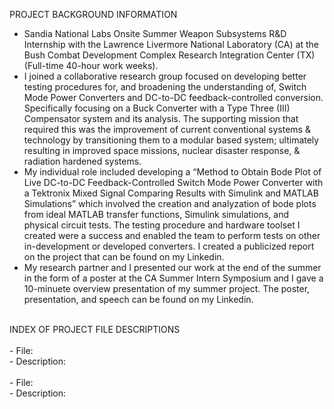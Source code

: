 PROJECT BACKGROUND INFORMATION
- Sandia National Labs Onsite Summer Weapon Subsystems R&D Internship with the Lawrence Livermore National Laboratory (CA) at the Bush Combat Development Complex Research Integration Center (TX) (Full-time 40-hour work weeks).
- I joined a collaborative research group focused on developing better testing procedures for, and broadening the understanding of, Switch Mode Power Converters and DC-to-DC feedback-controlled conversion. Specifically focusing on a Buck Converter with a Type Three (III) Compensator system and its analysis. The supporting mission that required this was the improvement of current conventional systems & technology by transitioning them to a modular based system; ultimately resulting in improved space missions, nuclear disaster response, & radiation hardened systems.
- My individual role included developing a “Method to Obtain Bode Plot of Live DC-to-DC Feedback-Controlled Switch Mode Power Converter with a Tektronix Mixed Signal Comparing Results with Simulink and MATLAB Simulations” which involved the creation and analyzation of bode plots from ideal MATLAB transfer functions, Simulink simulations, and physical circuit tests. The testing procedure and hardware toolset I created were a success and enabled the team to perform tests on other in-development or developed converters. I created a publicized report on the project that can be found on my Linkedin.
- My research partner and I presented our work at the end of the summer in the form of a poster at the CA Summer Intern Symposium and I gave a 10-minuete overview presentation of my summer project. The poster, presentation, and speech can be found on my Linkedin.
<br />
INDEX OF PROJECT FILE DESCRIPTIONS
<br /><br />
- File:
<br />
- Description:
<br /><br />
- File:
<br />
- Description:

